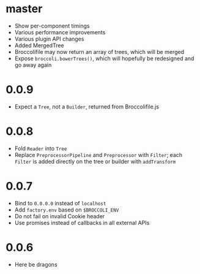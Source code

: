 # master

* Show per-component timings
* Various performance improvements
* Various plugin API changes
* Added MergedTree
* Broccolifile may now return an array of trees, which will be merged
* Expose `broccoli.bowerTrees()`, which will hopefully be redesigned and go
  away again

# 0.0.9

* Expect a `Tree`, not a `Builder`, returned from Broccolifile.js

# 0.0.8

* Fold `Reader` into `Tree`
* Replace `PreprocessorPipeline` and `Preprocessor` with `Filter`; each
  `Filter` is added directly on the tree or builder with `addTransform`

# 0.0.7

* Bind to `0.0.0.0` instead of `localhost`
* Add `factory.env` based on `$BROCCOLI_ENV`
* Do not fail on invalid Cookie header
* Use promises instead of callbacks in all external APIs

# 0.0.6

* Here be dragons

